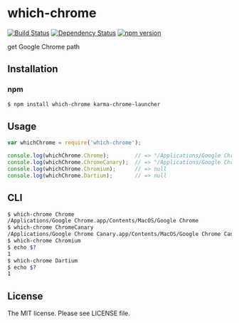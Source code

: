 # which-chrome

[![Build Status](https://travis-ci.org/sasaplus1/which-chrome.svg)](https://travis-ci.org/sasaplus1/which-chrome)
[![Dependency Status](https://gemnasium.com/badges/github.com/sasaplus1/which-chrome.svg)](https://gemnasium.com/github.com/sasaplus1/which-chrome)
[![npm version](https://badge.fury.io/js/which-chrome.svg)](https://badge.fury.io/js/which-chrome)

get Google Chrome path

## Installation

### npm

```sh
$ npm install which-chrome karma-chrome-launcher
```

## Usage

```js
var whichChrome = require('which-chrome');

console.log(whichChrome.Chrome);        // => "/Applications/Google Chrome.app/Contents/MacOS/Google Chrome"
console.log(whichChrome.ChromeCanary);  // => "/Applications/Google Chrome Canary.app/Contents/MacOS/Google Chrome Canary"
console.log(whichChrome.Chromium);      // => null
console.log(whichChrome.Dartium);       // => null
```

## CLI

```sh
$ which-chrome Chrome
/Applications/Google Chrome.app/Contents/MacOS/Google Chrome
$ which-chrome ChromeCanary
/Applications/Google Chrome Canary.app/Contents/MacOS/Google Chrome Canary
$ which-chrome Chromium
$ echo $?
1
$ which-chrome Dartium
$ echo $?
1
```

## License

The MIT license. Please see LICENSE file.
